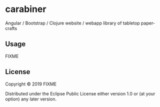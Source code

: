 # carabiner

Angular / Bootstrap / Clojure  website / webapp library of tabletop paper-crafts

## Usage

FIXME

## License

Copyright © 2019 FIXME

Distributed under the Eclipse Public License either version 1.0 or (at
your option) any later version.
